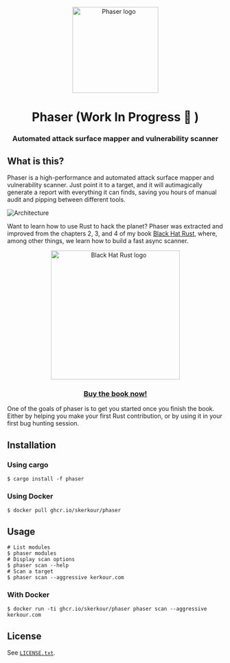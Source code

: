 <p align="center">
  <img alt="Phaser logo" src="https://kerkour.com/imgs/phaser.svg" height="200" />
  <h1 align="center">Phaser (Work In Progress 🚧  )</h1>
  <h3 align="center">Automated attack surface mapper and vulnerability scanner</h3>
</p>



## What is this?

Phaser is a high-performance and automated attack surface mapper and vulnerability scanner. Just point it to a target, and it will autimagically generate a report with everything it can finds, saving you hours of manual audit and pipping between different tools.


![Architecture](https://raw.githubusercontent.com/skerkour/phaser/main/docs/phaser_architecture.svg)


Want to learn how to use Rust to hack the planet? Phaser was extracted and improved from the chapters 2, 3, and 4 of my book [Black Hat Rust](https://academy.kerkour.com/black-hat-rust?coupon=PHASER), where, among other things, we learn how to build a fast async scanner.

<div align="center">
  <a href="https://academy.kerkour.com/black-hat-rust?coupon=GITHUB" target="_blank" rel="noopener">
    <img alt="Black Hat Rust logo" src="https://kerkour.com/imgs/black_hat_rust_cover.svg" height="300" />
  </a>

  <h3>
    <a href="https://academy.kerkour.com/black-hat-rust?coupon=PHASER">Buy the book now!</a>
  </h3>
</div>

One of the goals of phaser is to get you started once you finish the book. Either by helping you make your first Rust contribution, or by using it in your first bug hunting session.


## Installation

### Using cargo

```shell
$ cargo install -f phaser
```


### Using Docker

```shel
$ docker pull ghcr.io/skerkour/phaser
```


## Usage

```shell
# List modules
$ phaser modules
# Display scan options
$ phaser scan --help
# Scan a target
$ phaser scan --aggressive kerkour.com
```


### With Docker

```shell
$ docker run -ti ghcr.io/skerkour/phaser phaser scan --aggressive kerkour.com
```

## License

See [`LICENSE.txt`](./LICENSE.txt).
